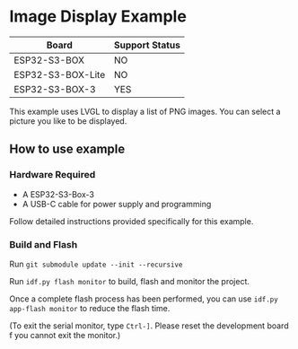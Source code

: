 # Image Display Example

| Board             | Support Status |
| ----------------- | -------------- |
| ESP32-S3-BOX      | NO             |
| ESP32-S3-BOX-Lite | NO             |
| ESP32-S3-BOX-3    | YES            |

This example uses LVGL to display a list of PNG images. You can select a picture you like to be displayed.

## How to use example

### Hardware Required

* A ESP32-S3-Box-3
* A USB-C cable for power supply and programming

Follow detailed instructions provided specifically for this example.

### Build and Flash
Run `git submodule update --init --recursive`

Run `idf.py flash monitor` to build, flash and monitor the project.

Once a complete flash process has been performed, you can use `idf.py app-flash monitor` to reduce the flash time.

(To exit the serial monitor, type `Ctrl-]`. Please reset the development board f you cannot exit the monitor.)

